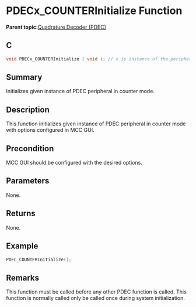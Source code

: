 # PDECx\_COUNTERInitialize Function

**Parent topic:**[Quadrature Decoder \(PDEC\)](GUID-6A3DDAF4-F27F-43B4-915E-750B2707BF64.md)

## C

```c
void PDECx_COUNTERInitialize ( void ); // x is instance of the peripheral and it is applicable only for devices having multiple instances of the peripheral.
```

## Summary

Initializes given instance of PDEC peripheral in counter mode.

## Description

This function initializes given instance of PDEC peripheral in counter mode with options configured in MCC GUI.

## Precondition

MCC GUI should be configured with the desired options.

## Parameters

None.

## Returns

None.

## Example

```c
PDEC_COUNTERInitialize();
```

## Remarks

This function must be called before any other PDEC function is called. This function is normally called only be called once during system initialization.


